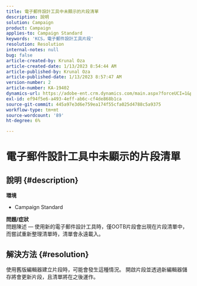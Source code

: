 ```yaml
---
title: 電子郵件設計工具中未顯示的片段清單
description: 說明
solution: Campaign
product: Campaign
applies-to: Campaign Standard
keywords: 'KCS，電子郵件設計工具片段'
resolution: Resolution
internal-notes: null
bug: false
article-created-by: Krunal Oza
article-created-date: 1/13/2023 8:54:44 AM
article-published-by: Krunal Oza
article-published-date: 1/13/2023 8:57:47 AM
version-number: 2
article-number: KA-19402
dynamics-url: https://adobe-ent.crm.dynamics.com/main.aspx?forceUCI=1&pagetype=entityrecord&etn=knowledgearticle&id=0ec239ec-1f93-ed11-aad1-6045bd006793
exl-id: ef94f5e6-a493-4eff-ab6c-cf4de868b1ca
source-git-commit: 445a97e3d6e759ea174f55cfa025d4788c5a9375
workflow-type: tm+mt
source-wordcount: '89'
ht-degree: 6%

---
```


# 電子郵件設計工具中未顯示的片段清單

## 說明 {#description}

<b>環境</b>
- Campaign Standard



<b>問題/症狀</b><br>問題陳述 — 使用新的電子郵件設計工具時，僅OOTB片段會出現在片段清單中，而嘗試重新整理清單時，清單會永遠載入。

## 解決方法 {#resolution}


使用舊版編輯器建立片段時，可能會發生這種情況。 開啟片段並透過新編輯器儲存將會更新片段，且清單將在之後運作。
